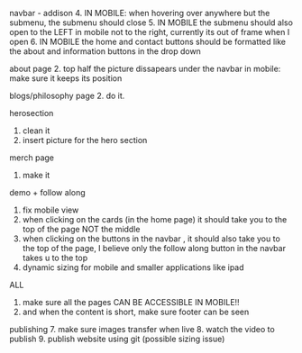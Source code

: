 navbar - addison
4. IN MOBILE: when hovering over anywhere but the submenu, the submenu should close
5. IN MOBILE the submenu should also open to the LEFT in mobile not to the right, currently its out of frame when I open
6. IN MOBILE the home and contact buttons should be formatted like the about and information buttons in the drop down

about page
2. top half the picture dissapears under the navbar in mobile: make sure it keeps its position

blogs/philosophy page
2. do it.

herosection
1. clean it
2. insert picture for the hero section

merch page
1. make it

demo + follow along
1. fix mobile view
2. when clicking on the cards (in the home page) it should take you to the top of the page NOT the middle
3. when clicking on the buttons in the navbar , it should also take you to the top of the page, I believe only the follow along button in the navbar takes u to the top
4. dynamic sizing for mobile and smaller applications like ipad

ALL
1. make sure all the pages CAN BE ACCESSIBLE IN MOBILE!!
2. and when the content is short, make sure footer can be seen

publishing 
7. make sure images transfer when live
8. watch the video to publish
9. publish website using git (possible sizing issue)
